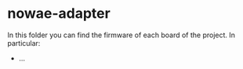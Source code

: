 # nowae-adapter

In this folder you can find the firmware of each board of the project. In particular:
* ...
